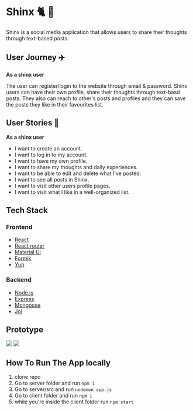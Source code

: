 # Shinx :cat2: :paw_prints:
Shinx is a social media application that allows users to share their thoughts through text-based posts.

## User Journey :airplane:
**As a shinx user**

The user can register/login to the website through email & password. Shinx users can have their own profile, share their thoughts through text-basd posts. They also can reach to other's posts and profiles and they can save the posts they like in their favourites list.

## User Stories :open_book:
**As a shinx user**

- I want to create an account.
- I want to log in to my account.
- I want to have my own profile.
- I want to share my thoughts and daily experiences.
- I want to be able to edit and delete what I've posted.
- I want to see all posts in Shinx.
- I want to visit other users profile pages.
- I want to visit what I like in a well-organized list.

## Tech Stack

### Frontend

- [React](https://facebook.github.io/react/)
- [React router](https://reactrouter.com/en/main)
- [Material Ui](https://mui.com/)
- [Formik](https://formik.org/)
- [Yup](https://www.npmjs.com/package/yup)

### Backend
- [Node.js](https://nodejs.org/en/)
- [Express](http://expressjs.com/)
- [Mongoose](https://mongoosejs.com/)
- [Joi](https://joi.dev/)

## Prototype
![](https://i.imgur.com/7E8iLVM.jpeg)
![](https://i.imgur.com/wu8Ovxh.jpeg)

## How To Run The App locally

1. clone repo
2. Go to server folder and run `npm i`
3. Go to server/src and run `nodemon app.js`
4. Go to client folder and run `npm i`
5. while you're inside the client folder run `npm start`


